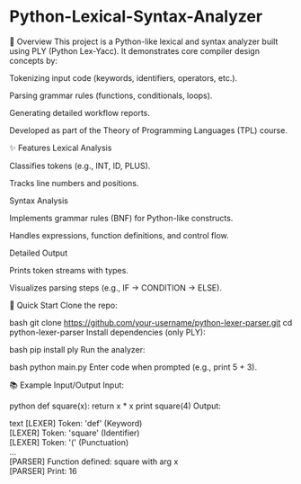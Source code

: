 # Python-Lexical-Syntax-Analyzer
📌 Overview
This project is a Python-like lexical and syntax analyzer built using PLY (Python Lex-Yacc). It demonstrates core compiler design concepts by:

Tokenizing input code (keywords, identifiers, operators, etc.).

Parsing grammar rules (functions, conditionals, loops).

Generating detailed workflow reports.

Developed as part of the Theory of Programming Languages (TPL) course.

✨ Features
Lexical Analysis

Classifies tokens (e.g., INT, ID, PLUS).

Tracks line numbers and positions.

Syntax Analysis

Implements grammar rules (BNF) for Python-like constructs.

Handles expressions, function definitions, and control flow.

Detailed Output

Prints token streams with types.

Visualizes parsing steps (e.g., IF → CONDITION → ELSE).

🚀 Quick Start
Clone the repo:

bash
git clone https://github.com/your-username/python-lexer-parser.git
cd python-lexer-parser
Install dependencies (only PLY):

bash
pip install ply
Run the analyzer:

bash
python main.py
Enter code when prompted (e.g., print 5 + 3).

📚 Example Input/Output
Input:

python
def square(x):
    return x * x
print square(4)
Output:

text
[LEXER] Token: 'def' (Keyword)  
[LEXER] Token: 'square' (Identifier)  
[LEXER] Token: '(' (Punctuation)  
...  
[PARSER] Function defined: square with arg x  
[PARSER] Print: 16  
